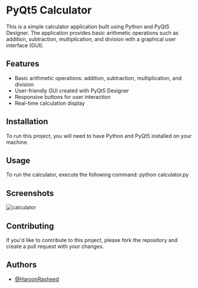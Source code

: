 # PyQt5 Calculator

This is a simple calculator application built using Python and PyQt5 Designer. The application provides basic arithmetic operations such as addition, subtraction, multiplication, and division with a graphical user interface (GUI).

## Features

- Basic arithmetic operations: addition, subtraction, multiplication, and division
- User-friendly GUI created with PyQt5 Designer
- Responsive buttons for user interaction
- Real-time calculation display

## Installation

To run this project, you will need to have Python and PyQt5 installed on your machine.

## Usage

To run the calculator, execute the following command:
python calculator.py

## Screenshots

![calculator](https://github.com/user-attachments/assets/ca7c97ee-b61e-4feb-891f-e3a66fa0df56)

## Contributing

If you'd like to contribute to this project, please fork the repository and create a pull request with your changes.

## Authors

- [@HaroonRasheed](https://github.com/Haroon1056)
